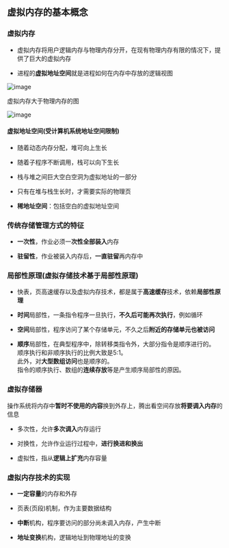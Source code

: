 ## 虚拟内存的基本概念

### 虚拟内存

- 虚拟内存将用户逻辑内存与物理内存分开，在现有物理内存有限的情况下，提供了巨大的虚拟内存

- 进程的**虚拟地址空间**就是进程如何在内存中存放的逻辑视图

![image](https://github.com/YC-L/Postgraduate-examination/blob/Operating-System/imgs/Memory-mapping.png)

虚拟内存大于物理内存的图

![image](https://github.com/YC-L/Postgraduate-examination/blob/Operating-System/imgs/Virtual-address-space.png)

#### 虚拟地址空间(受计算机系统地址空间限制)

- 随着动态内存分配，堆可向上生长

- 随着子程序不断调用，栈可以向下生长

- 栈与堆之间巨大空白空洞为虚拟地址的一部分

- 只有在堆与栈生长时，才需要实际的物理页

- **稀地址空间**：包括空白的虚拟地址空间

### 传统存储管理方式的特征

- **一次性**，作业必须一**次性全部装入**内存

- **驻留性**，作业被装入内存后，**一直驻留**再内存中

### 局部性原理(虚拟存储技术基于局部性原理)

- 快表，页高速缓存以及虚拟内存技术，都是属于**高速缓存**技术，依赖**局部性原理**

- **时间**局部性，一条指令程序一旦执行，**不久后可能再次执行**，例如循环

- **空间**局部性，程序访问了某个存储单元，不久之后**附近的存储单元也被访问**

- **顺序**局部性，在典型程序中，除转移类指令外，大部分指令是顺序进行的。
</br>顺序执行和非顺序执行的比例大致是5:1。
</br>此外，对**大型数组访问**也是顺序的。
</br>指令的顺序执行、数组的**连续存放**等是产生顺序局部性的原因。

### 虚拟存储器

操作系统将内存中**暂时不使用的内容**换到外存上，腾出看空间存放**将要调入内存**的信息

- 多次性，允许**多次调入**内存运行

- 对换性，允许作业运行过程中，**进行换进和换出**

- 虚拟性，指从**逻辑上扩充**内存容量

### 虚拟内存技术的实现

- **一定容量**的内存和外存

- 页表(页段)机制，作为主要数据结构

- **中断**机构，程序要访问的部分尚未调入内存，产生中断

- **地址变换**机构，逻辑地址到物理地址的变换






